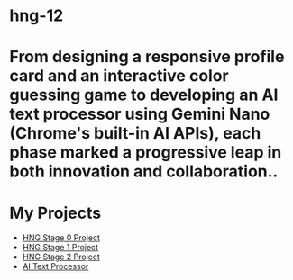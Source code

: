 # hng-12
# From designing a responsive profile card and an interactive color guessing game to developing an AI text processor using Gemini Nano (Chrome's built-in AI APIs), each phase marked a progressive leap in both innovation and collaboration..
# My Projects
- [HNG Stage 0 Project](https://github.com/Davidson3556/hng12_test1)
- [HNG Stage 1 Project](https://github.com/Davidson3556/Hng-12-stage2)
- [HNG Stage 2 Project](https://github.com/Davidson3556/stage_3)
- [AI Text Processor](https://github.com/Davidson3556/AI-Text-processor)
